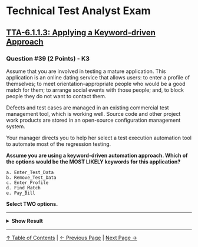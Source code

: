 # Technical Test Analyst Exam

## [TTA-6.1.1.3: Applying a Keyword-driven Approach](../6-test-tools-and-automation/6.1-defining-the-test-automation-project.md#6113-applying-a-keyword-driven-approach)

### Question #39 (2 Points) - K3

Assume that you are involved in testing a mature application. This application is an online dating service that allows users: to enter a profile of themselves; to meet orientation-appropriate people who would be a good match for them; to arrange social events with those people; and, to block people they do not want to contact them.

Defects and test cases are managed in an existing commercial test management tool, which is working well. Source code and other project work products are stored in an open-source
configuration management system.

Your manager directs you to help her select a test execution automation tool to automate most of the regression testing.

**Assume you are using a keyword-driven automation approach. Which of the options would be the MOST LIKELY keywords for this application?**

    a. Enter_Test_Data
    b. Remove_Test_Data
    c. Enter_Profile
    d. Find_Match
    e. Pay_Bill

**Select TWO options.**

---

<details>
<summary><strong>Show Result</strong></summary>

#### Correct Answer: c, d

    a. Is not correct. The keywords are supposed to be about the business process supported by the application, not the test process
    b. Is not correct. The keywords are supposed to be about the business process supported by the application, not the test process
    c. Is correct. It is explicitly mentioned in the scenario as being a capability of the application
    d. Is correct. It is explicitly mentioned in the scenario as being a capability of the application
    e. Is not correct. This might be a capability of the application, but it is not mentioned in the scenario, so it is not the most likely keyword on the list, and also since there was no mention that the product charges its customers

</details>

---

[↑ Table of Contents](../../README.md#table-of-contents) | [← Previous Page](question-38.md) | [Next Page →](question-40.md)
